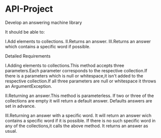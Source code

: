 # API-Project
Develop an answering machine library

It should be able to:

I.Add elements to collections.
II.Returns an answer.
III.Returns an answer which contains a specific word if possible.


Detailed Requirements


I.Adding elements to collections.This method accepts three parameters.Each parameter corresponds to the respective collection.If there is a parameters which is null or whitespace,it isn't added to the respective collection.If all three parameters are null or whitespace it throws an ArgumentException.

II.Returning an answer.This method is parameterless. If two or three of the collections are empty it will return a default answer. Defaults answers are set in advance.

III.Returning an answer with a specific word. It will return an answer wich contains a specific word if it is possible. If there is no such specific word in any of the collections,it calls the above method. It returns an answer as usual. 

